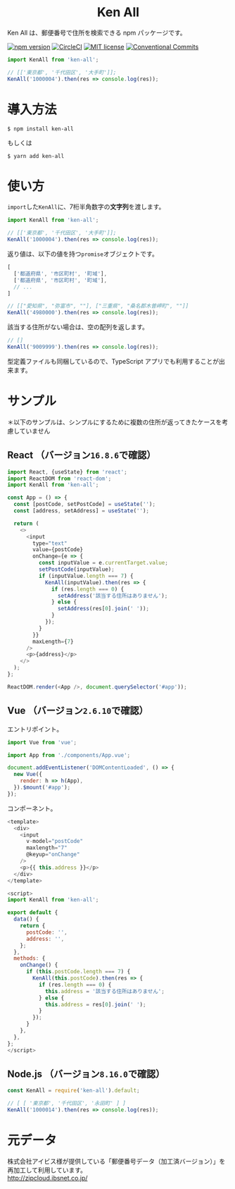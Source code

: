 <div align="center">
<h1>Ken All</h1>
</div>

Ken All は、郵便番号で住所を検索できる npm パッケージです。

[![npm version](https://badge.fury.io/js/ken-all.svg)](https://badge.fury.io/js/ken-all)
[![CircleCI](https://circleci.com/gh/numb86/ken-all.svg?style=svg)](https://circleci.com/gh/numb86/ken-all)
[![MIT license](https://img.shields.io/badge/License-MIT-blue.svg)](./LICENSE)
[![Conventional Commits](https://img.shields.io/badge/Conventional%20Commits-1.0.0-yellow.svg)](https://conventionalcommits.org)

```js
import KenAll from 'ken-all';

// [['東京都', '千代田区', '大手町']];
KenAll('1000004').then(res => console.log(res));
```

# 導入方法

```
$ npm install ken-all
```

もしくは

```
$ yarn add ken-all
```

# 使い方

`import`した`KenAll`に、7桁半角数字の**文字列**を渡します。  

```js
import KenAll from 'ken-all';

// [['東京都', '千代田区', '大手町']];
KenAll('1000004').then(res => console.log(res));
```

返り値は、以下の値を持つ`promise`オブジェクトです。

```js
[
  ['都道府県', '市区町村', '町域'],
  ['都道府県', '市区町村', '町域'],
  // ...
]
```

```js
// [["愛知県", "弥富市", ""], ["三重県", "桑名郡木曽岬町", ""]]
KenAll('4980000').then(res => console.log(res));
```

該当する住所がない場合は、空の配列を返します。

```js
// []
KenAll('9009999').then(res => console.log(res));
```

型定義ファイルも同梱しているので、TypeScript アプリでも利用することが出来ます。

# サンプル

＊以下のサンプルは、シンプルにするために複数の住所が返ってきたケースを考慮していません

## React （バージョン`16.8.6`で確認）

```js
import React, {useState} from 'react';
import ReactDOM from 'react-dom';
import KenAll from 'ken-all';

const App = () => {
  const [postCode, setPostCode] = useState('');
  const [address, setAddress] = useState('');

  return (
    <>
      <input
        type="text"
        value={postCode}
        onChange={e => {
          const inputValue = e.currentTarget.value;
          setPostCode(inputValue);
          if (inputValue.length === 7) {
            KenAll(inputValue).then(res => {
              if (res.length === 0) {
                setAddress('該当する住所はありません');
              } else {
                setAddress(res[0].join(' '));
              }
            });
          }
        }}
        maxLength={7}
      />
      <p>{address}</p>
    </>
  );
};

ReactDOM.render(<App />, document.querySelector('#app'));
```

## Vue （バージョン`2.6.10`で確認）

エントリポイント。

```js
import Vue from 'vue';

import App from './components/App.vue';

document.addEventListener('DOMContentLoaded', () => {
  new Vue({
    render: h => h(App),
  }).$mount('#app');
});
```

コンポーネント。

```js
<template>
  <div>
    <input
      v-model="postCode"
      maxlength="7"
      @keyup="onChange"
    />
    <p>{{ this.address }}</p>
  </div>
</template>

<script>
import KenAll from 'ken-all';

export default {
  data() {
    return {
      postCode: '',
      address: '',
    };
  },
  methods: {
    onChange() {
      if (this.postCode.length === 7) {
        KenAll(this.postCode).then(res => {
          if (res.length === 0) {
            this.address = '該当する住所はありません';
          } else {
            this.address = res[0].join(' ');
          }
        });
      }
    },
  },
};
</script>
```

## Node.js （バージョン`8.16.0`で確認）

```js
const KenAll = require('ken-all').default;

// [ [ '東京都', '千代田区', '永田町' ] ]
KenAll('1000014').then(res => console.log(res));
```

# 元データ

株式会社アイビス様が提供している「郵便番号データ（加工済バージョン）」を再加工して利用しています。  
http://zipcloud.ibsnet.co.jp/
